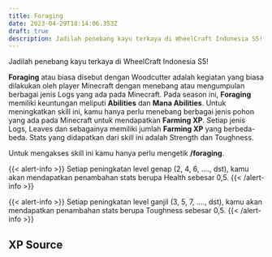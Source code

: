 ```yaml
---
title: Foraging
date: 2023-04-29T18:14:06.353Z
draft: true
description: Jadilah penebang kayu terkaya di WheelCraft Indonesia S5!
---
```



Jadilah penebang kayu terkaya di WheelCraft Indonesia S5!

**Foraging** atau biasa disebut dengan Woodcutter adalah kegiatan yang biasa dilakukan oleh player Minecraft dengan menebang atau mengumpulan berbagai jenis Logs yang ada pada Minecraft. Pada season ini, **Foraging** memiliki keuntungan meliputi **Abilities** dan **Mana Abilities**. Untuk meningkatkan skill ini, kamu hanya perlu menebang berbagai jenis pohon yang ada pada Minecraft untuk mendapatkan **Farming XP**. Setiap jenis Logs, Leaves dan sebagainya memiliki jumlah **Farming XP** yang berbeda-beda. Stats yang didapatkan dari skill ini adalah Strength dan Toughness.

Untuk mengakses skill ini kamu hanya perlu mengetik **/foraging**.

{{< alert-info >}} Setiap peningkatan level genap (2, 4, 6, ...., dst), kamu akan mendapatkan penambahan stats berupa Health sebesar 0,5. {{< /alert-info >}}

{{< alert-info >}} Setiap peningkatan level ganjil (3, 5, 7, ...., dst), kamu akan mendapatkan penambahan stats berupa Toughness sebesar 0,5. {{< /alert-info >}}



## XP Source